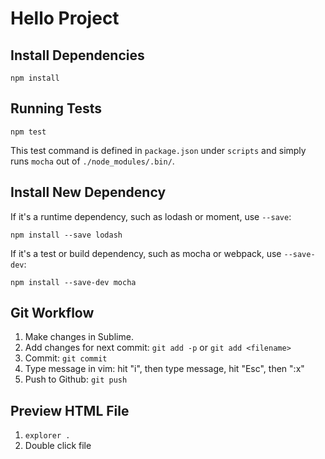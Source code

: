 # Hello Project

## Install Dependencies

```
npm install
```

## Running Tests

```
npm test
```

This test command is defined in `package.json` under `scripts` and simply runs `mocha` out of `./node_modules/.bin/`.

## Install New Dependency

If it's a runtime dependency, such as lodash or moment, use `--save`:

```
npm install --save lodash
```

If it's a test or build dependency, such as mocha or webpack, use `--save-dev`:

```
npm install --save-dev mocha
```

## Git Workflow

1. Make changes in Sublime.
2. Add changes for next commit: `git add -p` or `git add <filename>`
3. Commit: `git commit`
4. Type message in vim: hit "i", then type message, hit "Esc", then ":x"
5. Push to Github: `git push`

## Preview HTML File

1. `explorer .`
2. Double click file

